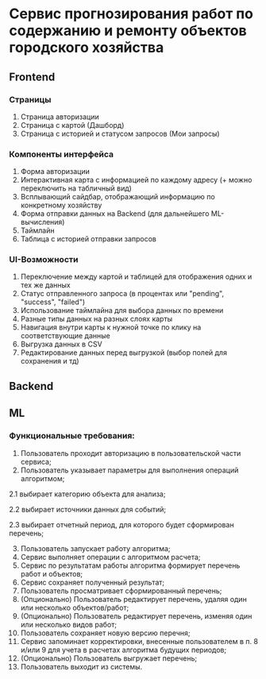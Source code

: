 # Сервис прогнозирования работ по содержанию и ремонту объектов городского хозяйства

## Frontend
### Страницы
1. Страница авторизации
2. Страница с картой (Дашборд)
3. Страница с историей и статусом запросов (Мои запросы)

### Компоненты интерфейса
1. Форма авторизации
2. Интерактивная карта с информацией по каждому адресу (+ можно переключить на табличный вид)
3. Всплывающий сайдбар, отображающий информацию по конкретному хозяйству
4. Форма отправки данных на Backend (для дальнейшего ML-вычисления)
5. Таймлайн
6. Таблица с историей отправки запросов

### UI-Возможности
1. Переключение между картой и таблицей для отображения одних и тех же данных
2. Статус отправленного запроса (в процентах или "pending", "success", "failed")
3. Использование таймлайна для выбора данных по времени
4. Разные типы данных на разных слоях карты
5. Навигация внутри карты к нужной точке по клику на соответствующие данные
6. Выгрузка данных в CSV
7. Редактирование данных перед выгрузкой (выбор полей для сохранения и тд)

## Backend

## ML

### Функциональные требования:
1. Пользователь проходит авторизацию в пользовательской части сервиса;
2. Пользователь указывает параметры для выполнения операций
алгоритмом;

2.1 выбирает категорию объекта для анализа;

2.2 выбирает источники данных для событий;

2.3 выбирает отчетный период, для которого будет сформирован перечень;

3. Пользователь запускает работу алгоритма;
4. Сервис выполняет операции с алгоритмом расчета;
5. Сервис по результатам работы алгоритма формирует перечень работ и
объектов;
6. Сервис сохраняет полученный результат;
7. Пользователь просматривает сформированный перечень;
8. (Опционально) Пользователь редактирует перечень, удаляя один или
несколько объектов/работ;
9. (Опционально) Пользователь редактирует перечень, изменяя один или
несколько видов работ;
10. Пользователь сохраняет новую версию перечня;
11. Сервис запоминает корректировки, внесенные пользователем в п. 8
и/или 9 для учета в расчетах алгоритма будущих периодов;
12. (Опционально) Пользователь выгружает перечень;
13. Пользователь выходит из системы.
